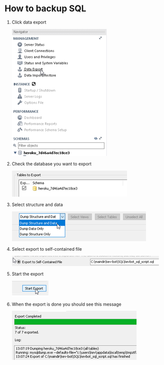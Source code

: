 # How to backup SQL
1. Click data export

    ![](1.png)

2. Check the database you want to export

    ![](2.png)

3. Select structure and data

    ![](3.png)

4. Select export to self-contained file 

    ![](4.png)

5. Start the export

    ![](5.png)

6. When the export is done you should see this message

    ![](6.png)